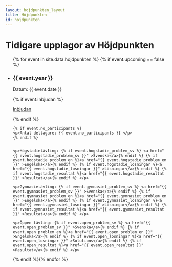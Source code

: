 ```yaml
---
layout: hojdpunkten_layout
title: Höjdpunkten
id: hojdpunkten
---
```


# Tidigare upplagor av Höjdpunkten

<ul>
{% for event in site.data.hojdpunkten %} {% if event.upcoming == false %}
<li>
    <h3> {{ event.year }} </h3>
    <p>Datum: {{ event.date }} </p>
    {% if event.inbjudan %}
    <p><a href="{{ event.inbjudan }}" >Inbjudan</a></p>
    {% endif %}

    {% if event.no_participants %}
    <p>Antal deltagare: {{ event.no_participants }} </p>
    {% endif %}


    <p>Högstadietävling: {% if event.hogstadie_problem_sv %} <a href="{{ event.hogstadie_problem_sv }}" >Svenska</a>{% endif %} {% if event.hogstadie_problem_en %}<a href="{{ event.hogstadie_problem_en }}" >Engelska</a>{% endif %} {% if event.hogstadie_losningar %}<a href="{{ event.hogstadie_losningar }}" >Lösningar</a>{% endif %} {% if event.hogstadie_resultat %}<a href="{{ event.hogstadie_resultat }}" >Resultat</a>{% endif %} </p>

    <p>Gymnasietävling: {% if event.gymnasiet_problem_sv %} <a href="{{ event.gymnasiet_problem_sv }}" >Svenska</a>{% endif %} {% if event.gymnasiet_problem_en %}<a href="{{ event.gymnasiet_problem_en }}" >Engelska</a>{% endif %} {% if event.gymnasiet_losningar %}<a href="{{ event.gymnasiet_losningar }}" >Lösningar</a>{% endif %} {% if event.gymnasiet_resultat %}<a href="{{ event.gymnasiet_resultat }}" >Resultat</a>{% endif %} </p>

    <p>Öppen tävling: {% if event.open_problem_sv %} <a href="{{ event.open_problem_sv }}" >Svenska</a>{% endif %} {% if event.open_problem_en %}<a href="{{ event.open_problem_en }}" >Engelska</a>{% endif %} {% if event.open_losningar %}<a href="{{ event.open_losningar }}" >Solutions</a>{% endif %} {% if event.open_resultat %}<a href="{{ event.open_resultat }}" >Resultat</a>{% endif %} </p>

</li>
{% endif %}{% endfor %}
</ul>
